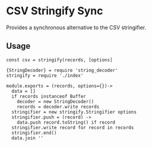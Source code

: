 
# CSV Stringify Sync

Provides a synchronous alternative to the CSV stringifier.

## Usage

`const csv = stringify(records, [options]`

    {StringDecoder} = require 'string_decoder'
    stringify = require './index'

    module.exports = (records, options={})->
      data = []
      if records instanceof Buffer
        decoder = new StringDecoder()
        records = decoder.write records
      stringifier = new stringify.Stringifier options
      stringifier.push = (record) ->
        data.push record.toString() if record
      stringifier.write record for record in records
      stringifier.end()
      data.join ''
      
      
      
